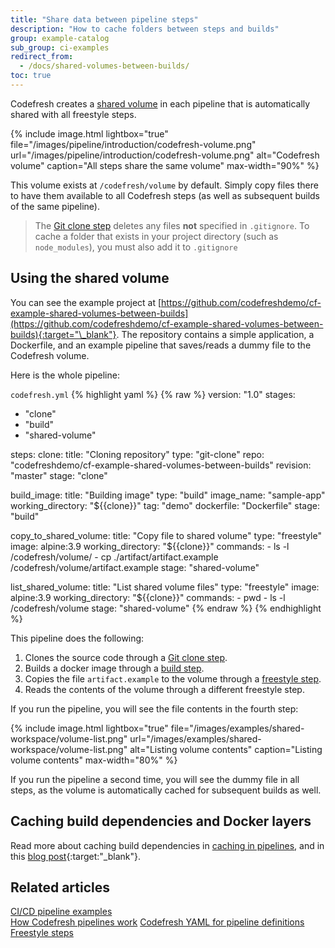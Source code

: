 ```yaml
---
title: "Share data between pipeline steps"
description: "How to cache folders between steps and builds"
group: example-catalog
sub_group: ci-examples
redirect_from:
  - /docs/shared-volumes-between-builds/
toc: true
---
```


Codefresh creates a [shared volume]({{site.baseurl}}/docs/pipelines/introduction-to-codefresh-pipelines/#sharing-the-workspace-between-build-steps) in each pipeline that is automatically shared with all freestyle steps.

{% include 
image.html 
lightbox="true" 
file="/images/pipeline/introduction/codefresh-volume.png" 
url="/images/pipeline/introduction/codefresh-volume.png"
alt="Codefresh volume" 
caption="All steps share the same volume" 
max-width="90%" 
%}

This volume exists at `/codefresh/volume` by default. Simply copy files there to have them available to all Codefresh steps (as well as subsequent builds of the same pipeline).

>The [Git clone step]({{site.baseurl}}/docs/pipelines/steps/git-clone/) deletes any files **not** specified in `.gitignore`. To cache a folder that exists in your project directory (such as `node_modules`), you must also add it to `.gitignore`

## Using the shared volume

You can see the example project at [https://github.com/codefreshdemo/cf-example-shared-volumes-between-builds](https://github.com/codefreshdemo/cf-example-shared-volumes-between-builds){:target="\_blank"}. The repository contains a simple application, a Dockerfile, and an example pipeline that saves/reads a dummy file to the Codefresh volume.


Here is the whole pipeline:

 `codefresh.yml`
{% highlight yaml %}
{% raw %}
version: "1.0"
stages:
  - "clone"
  - "build"
  - "shared-volume"

steps:
  clone:
    title: "Cloning repository"
    type: "git-clone"
    repo: "codefreshdemo/cf-example-shared-volumes-between-builds"
    revision: "master"
    stage: "clone"

  build_image:
    title: "Building image"
    type: "build"
    image_name: "sample-app"
    working_directory: "${{clone}}"
    tag: "demo"
    dockerfile: "Dockerfile"
    stage: "build"
  
  copy_to_shared_volume:
    title: "Copy file to shared volume"
    type: "freestyle" 
    image: alpine:3.9 
    working_directory: "${{clone}}"
    commands:
      - ls -l /codefresh/volume/
      - cp ./artifact/artifact.example /codefresh/volume/artifact.example
    stage: "shared-volume"
    
  list_shared_volume:
    title: "List shared volume files"
    type: "freestyle" 
    image: alpine:3.9 
    working_directory: "${{clone}}"
    commands:
      - pwd
      - ls -l /codefresh/volume
    stage: "shared-volume"
{% endraw %}
{% endhighlight %}

This pipeline does the following:

1. Clones the source code through a [Git clone step]({{site.baseurl}}/docs/pipelines/steps/git-clone/).
1. Builds a docker image through a [build step]({{site.baseurl}}/docs/pipelines/steps/build/).
1. Copies the file `artifact.example` to the volume through a [freestyle step]({{site.baseurl}}/docs/pipelines/steps/freestyle/).
1. Reads the contents of the volume through a different freestyle step.

If you run the pipeline, you will see the file contents in the fourth step:

{% include 
image.html 
lightbox="true" 
file="/images/examples/shared-workspace/volume-list.png" 
url="/images/examples/shared-workspace/volume-list.png"
alt="Listing volume contents" 
caption="Listing volume contents" 
max-width="80%" 
%}


If you run the pipeline a second time, you will see the dummy file in all steps, as the volume is automatically cached for subsequent builds as well.


## Caching build dependencies and Docker layers

Read more about caching build dependencies in [caching in pipelines]({{site.baseurl}}/docs/pipelines/pipeline-caching/), and in this [blog post](https://codefresh.io/blog/caching-build-dependencies-codefresh-volumes/){:target:"\_blank"}.



## Related articles
[CI/CD pipeline examples]({{site.baseurl}}/docs/example-catalog/examples/#ci-examples)  
[How Codefresh pipelines work]({{site.baseurl}}/docs/pipelines/introduction-to-codefresh-pipelines/) 
[Codefresh YAML for pipeline definitions]({{site.baseurl}}/docs/pipelines/what-is-the-codefresh-yaml/)  
[Freestyle steps]({{site.baseurl}}/docs/pipelines/steps/freestyle)  
